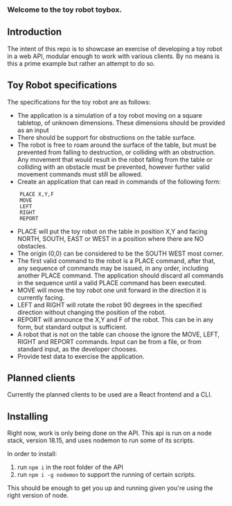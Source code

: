 ### Welcome to the toy robot toybox.
## Introduction
The intent of this repo is to showcase an exercise of developing a toy robot in a web API, modular enough to work with various clients. By no means is this a prime example but rather an attempt to do so.

## Toy Robot specifications
The specifications for the toy robot are as follows:
- The application is a simulation of a toy robot moving on a square tabletop, of unknown dimensions. These dimensions should be provided as an input
- There should be support for obstructions on the table surface.
- The robot is free to roam around the surface of the table, but must be prevented from falling to destruction, or colliding with an obstruction. Any movement that would result in the robot falling from the table or colliding with an obstacle must be prevented, however further valid movement commands must still be allowed.
- Create an application that can read in commands of the following form:
```
    PLACE X,Y,F
    MOVE
    LEFT
    RIGHT
    REPORT
```
- PLACE will put the toy robot on the table in position X,Y and facing NORTH, SOUTH, EAST or WEST in a position where there are NO obstacles.
- The origin (0,0) can be considered to be the SOUTH WEST most corner.
- The first valid command to the robot is a PLACE command, after that, any sequence of commands may be issued, in any order, including another PLACE command. The application should discard all commands in the sequence until a valid PLACE command has been executed.
- MOVE will move the toy robot one unit forward in the direction it is currently facing.
- LEFT and RIGHT will rotate the robot 90 degrees in the specified direction without changing the position of the robot.
- REPORT will announce the X,Y and F of the robot. This can be in any form, but standard output is sufficient.
- A robot that is not on the table can choose the ignore the MOVE, LEFT, RIGHT and REPORT commands.
Input can be from a file, or from standard input, as the developer chooses.
- Provide test data to exercise the application.

## Planned clients
Currently the planned clients to be used are a React frontend and a CLI.

## Installing
Right now, work is only being done on the API. This api is run on a node stack, version 18.15, and uses nodemon to run some of its scripts.

In order to install:
1) run `npm i` in the root folder of the API
2) run `npm i -g nodemon` to support the running of certain scripts.
   
This should be enough to get you up and running given you're using the right version of node.